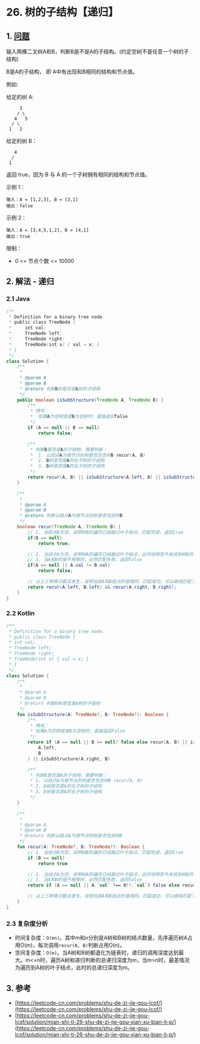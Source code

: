 # 26. 树的子结构【递归】

## 1. [问题](https://leetcode-cn.com/problems/shu-de-zi-jie-gou-lcof/)

输入两棵二叉树A和B，判断B是不是A的子结构。(约定空树不是任意一个树的子结构)

B是A的子结构， 即 A中有出现和B相同的结构和节点值。

例如:

给定的树 A:

```
     3
    / \
   4   5
  / \
 1   2
```

给定的树 B：

```
   4 
  /
 1
```

返回 true，因为 B 与 A 的一个子树拥有相同的结构和节点值。

示例 1：

```
输入：A = [1,2,3], B = [3,1]
输出：false
```

示例 2：

```
输入：A = [3,4,5,1,2], B = [4,1]
输出：true
```

限制：

* 0 <= 节点个数 <= 10000

## 2. 解法 - 递归

### 2.1 Java

```java
/**
 * Definition for a binary tree node.
 * public class TreeNode {
 *     int val;
 *     TreeNode left;
 *     TreeNode right;
 *     TreeNode(int x) { val = x; }
 * }
 */
class Solution {
    /**
     * 
     * @param A
     * @param B
     * @return 判断B树是否是A树的子结构
     */
    public boolean isSubStructure(TreeNode A, TreeNode B) {
        /**
         * 特判：
         *  如果A为空树或者B为空树时，直接返回false
         */
        if (A == null || B == null)
            return false;

        /**
         * 判断B是否是A的子结构，需要判断：
         *  1. 以结点A为根节点的树是否包含树B recur(A, B)
         *  2. B树是否是A的左子树的子结构
         *  3. B树是否是A的右子树的子结构
         */
        return recur(A, B) || isSubStructure(A.left, B) || isSubStructure(A.right, B);
    }

    /**
     * 
     * @param A
     * @param B
     * @return 判断以结点A为根节点的树是否包括树B
     */
    boolean recur(TreeNode A, TreeNode B) {
        // 1. 当结点B为空，说明树B的遍历已经越过叶子结点，匹配完成，返回true
        if(B == null) 
            return true;

        // 2. 当结点A为空，说明树A的遍历已经越过叶子结点，此时说明至今未找到树B的子结构，匹配失败，返回false
        // 3. 当A和B的值不相等时，必然匹配失败，返回false
        if(A == null || A.val != B.val) 
            return false;

        // 以上三种情况都没发生，说明当前A和B结点的值相同，匹配成功，可以继续匹配下一个，接着遍历左右子树即可
        return recur(A.left, B.left) && recur(A.right, B.right);
    }
}
```

### 2.2 Kotlin

```kotlin
/**
 * Definition for a binary tree node.
 * public class TreeNode {
 * int val;
 * TreeNode left;
 * TreeNode right;
 * TreeNode(int x) { val = x; }
 * }
 */
class Solution {
    /**
     *
     * @param A
     * @param B
     * @return 判断B树是否是A树的子结构
     */
    fun isSubStructure(A: TreeNode?, B: TreeNode?): Boolean {
        /**
         * 特判：
         * 如果A为空树或者B为空树时，直接返回false
         */
        return if (A == null || B == null) false else recur(A, B) || isSubStructure(
            A.left,
            B
        ) || isSubStructure(A.right, B)

        /**
         * 判断B是否是A的子结构，需要判断：
         * 1. 以结点A为根节点的树是否包含树B recur(A, B)
         * 2. B树是否是A的左子树的子结构
         * 3. B树是否是A的右子树的子结构
         */
    }

    /**
     *
     * @param A
     * @param B
     * @return 判断以结点A为根节点的树是否包括树B
     */
    fun recur(A: TreeNode?, B: TreeNode?): Boolean {
        // 1. 当结点B为空，说明树B的遍历已经越过叶子结点，匹配完成，返回true
        if (B == null)
            return true

        // 2. 当结点A为空，说明树A的遍历已经越过叶子结点，此时说明至今未找到树B的子结构，匹配失败，返回false
        // 3. 当A和B的值不相等时，必然匹配失败，返回false
        return if (A == null || A.`val` !== B!!.`val`) false else recur(A.left, B.left) && recur(A.right, B.right)

        // 以上三种情况都没发生，说明当前A和B结点的值相同，匹配成功，可以继续匹配下一个，接着遍历左右子树即可
    }
}
```

### 2.3 复杂度分析

* 时间复杂度：`O(mn)`。其中m和n分别是A树和B树的结点数量，先序遍历树A占用O(m)，每次调用`recur(A, B)`判断占用O(n)。
* 空间复杂度：`O(m)`。当A树和B树都退化为链表时，递归的调用深度达到最大。m<=n时，遍历A树和递归判断的总递归深度为m，当m>n时，最差情况为遍历到A树的叶子结点，此时的总递归深度为m。

## 3. 参考

* [https://leetcode-cn.com/problems/shu-de-zi-jie-gou-lcof/](https://leetcode-cn.com/problems/shu-de-zi-jie-gou-lcof/)
* [https://leetcode-cn.com/problems/shu-de-zi-jie-gou-lcof/solution/mian-shi-ti-26-shu-de-zi-jie-gou-xian-xu-bian-li-p/](https://leetcode-cn.com/problems/shu-de-zi-jie-gou-lcof/solution/mian-shi-ti-26-shu-de-zi-jie-gou-xian-xu-bian-li-p/)
